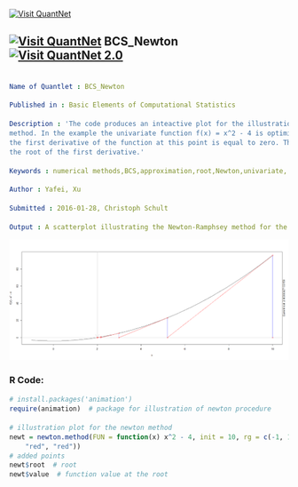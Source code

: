 
[<img src="https://github.com/QuantLet/Styleguide-and-FAQ/blob/master/pictures/banner.png" width="888" alt="Visit QuantNet">](http://quantlet.de/)

## [<img src="https://github.com/QuantLet/Styleguide-and-FAQ/blob/master/pictures/qloqo.png" alt="Visit QuantNet">](http://quantlet.de/) **BCS_Newton** [<img src="https://github.com/QuantLet/Styleguide-and-FAQ/blob/master/pictures/QN2.png" width="60" alt="Visit QuantNet 2.0">](http://quantlet.de/)

```yaml

Name of Quantlet : BCS_Newton

Published in : Basic Elements of Computational Statistics

Description : 'The code produces an inteactive plot for the illustration of the Newton-Raphson
method. In the example the univariate function f(x) = x^2 - 4 is optimized. An optimum is found, if
the first derivative of the function at this point is equal to zero. Therefore the method looks for
the root of the first derivative.'

Keywords : numerical methods,BCS,approximation,root,Newton,univariate, scatterplot

Author : Yafei, Xu

Submitted : 2016-01-28, Christoph Schult

Output : A scatterplot illustrating the Newton-Ramphsey method for the function f(x) = x^2 - 4.

```

![Picture1](BCS_Newton.png)


### R Code:
```r
# install.packages('animation')
require(animation)  # package for illustration of newton procedure

# illustration plot for the newton method
newt = newton.method(FUN = function(x) x^2 - 4, init = 10, rg = c(-1, 10), tol = 0.001, main = "", interact = F, col.lp = c("blue", 
    "red", "red"))
# added points
newt$root  # root
newt$value  # function value at the root
```
